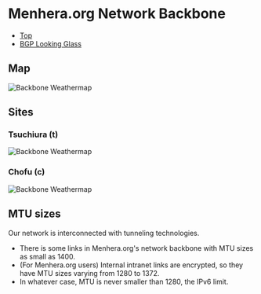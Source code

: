 # Menhera.org Network Backbone

* [Top](/)
* [BGP Looking Glass](https://looking-glass.nc.menhera.org/)

## Map

![Backbone Weathermap](https://librenms.menhera.org/pub/weathermap/backbone.svg)

## Sites

### Tsuchiura (t)

![Backbone Weathermap](https://librenms.menhera.org/pub/weathermap/tsuchiura.svg)

### Chofu (c)

![Backbone Weathermap](https://librenms.menhera.org/pub/weathermap/chofu.svg)

## MTU sizes
Our network is interconnected with tunneling technologies.

* There is some links in Menhera.org's network backbone with MTU sizes as small as 1400.
* (For Menhera.org users) Internal intranet links are encrypted, so they have MTU sizes varying from 1280 to 1372.
* In whatever case, MTU is never smaller than 1280, the IPv6 limit.
